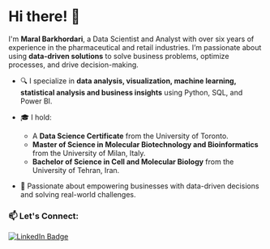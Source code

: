 # Hi there! 👋

I'm **Maral Barkhordari**, a Data Scientist and Analyst with over six years of experience in the pharmaceutical and retail industries. I’m passionate about using **data-driven solutions** to solve business problems, optimize processes, and drive decision-making.

- 🔍 I specialize in **data analysis, visualization, machine learning, statistical analysis and business insights** using Python, SQL, and Power BI.

- 🎓 I hold:
  - A **Data Science Certificate** from the University of Toronto.
  - **Master of Science in Molecular Biotechnology and Bioinformatics** from the University of Milan, Italy.
  - **Bachelor of Science in Cell and Molecular Biology** from the University of Tehran, Iran.
- 🌟 Passionate about empowering businesses with data-driven decisions and solving real-world challenges.


### 📫 Let's Connect:
[![LinkedIn Badge](https://img.shields.io/badge/LinkedIn-blue?style=for-the-badge&logo=linkedin&logoColor=white)](https://www.linkedin.com/in/maral-barkhordari)  
